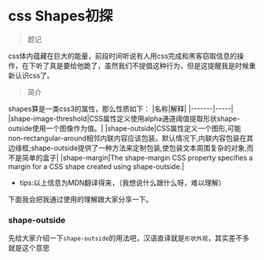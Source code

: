 # css Shapes初探
> 题记

css体内蕴藏在巨大的能量，前段时间听说有人用css完成和黑客窃取信息的操作，在下听了真是要给他跪了，虽然我们不提倡这种行为，但是这提醒我是时候重新认识css了。 

> 简介

shapes算是一类css3的属性，那么性质如下：
|名称|解释|
|-------|-----|
|shape-image-threshold|CSS属性定义使用alpha通道阈值提取形状shape-outside使用一个图像作为值。|
|shape-outside|CSS属性定义一个图形,可能non-rectangular-around相邻内联内容应该包装。默认情况下,内联内容包装在其边缘框;shape-outside提供了一种方法来定制包装,使包装文本周围复杂的对象,而不是简单的盒子|
|shape-margin|The shape-margin CSS property specifies a margin for a CSS shape created using shape-outside.|
* tips:以上信息为MDN翻译得来，（我想说什么跟什么呀，难以理解）

下面我会把我通过使用的理解跟大家分享一下。

### shape-outside
先给大家介绍一下```shape-outside```的用法吧，汉语直译就是```形状外观```，其实差不多就是这个意思